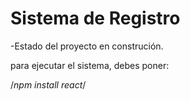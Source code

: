 <h1>Sistema de Registro</h1>

-Estado del proyecto en construción.

para ejecutar el sistema, debes poner:


/*npm install react*/
